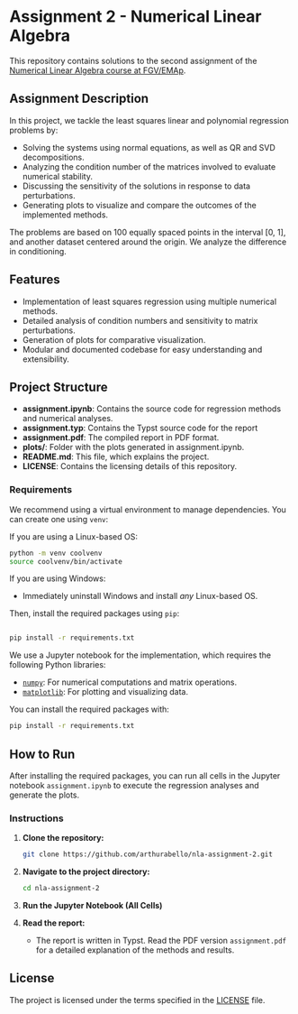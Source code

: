 # Assignment 2 - Numerical Linear Algebra

This repository contains solutions to the second assignment of the [Numerical Linear Algebra course at FGV/EMAp](https://emap.fgv.br/en/discipline/numerical-linear-algebra).

## Assignment Description

In this project, we tackle the least squares linear and polynomial regression problems by:
- Solving the systems using normal equations, as well as QR and SVD decompositions.
- Analyzing the condition number of the matrices involved to evaluate numerical stability.
- Discussing the sensitivity of the solutions in response to data perturbations.
- Generating plots to visualize and compare the outcomes of the implemented methods.

The problems are based on 100 equally spaced points in the interval [0, 1], and another dataset centered around the origin. We analyze the difference in conditioning.

## Features

- Implementation of least squares regression using multiple numerical methods.
- Detailed analysis of condition numbers and sensitivity to matrix perturbations.
- Generation of plots for comparative visualization.
- Modular and documented codebase for easy understanding and extensibility.

## Project Structure

- **assignment.ipynb**: Contains the source code for regression methods and numerical analyses.
- **assignment.typ**: Contains the Typst source code for the report
- **assignment.pdf**: The compiled report in PDF format.
- **plots/**: Folder with the plots generated in assignment.ipynb.
- **README.md**: This file, which explains the project.
- **LICENSE**: Contains the licensing details of this repository.


### Requirements

We recommend using a virtual environment to manage dependencies. You can create one using `venv`:

If you are using a Linux-based OS:

```bash
python -m venv coolvenv
source coolvenv/bin/activate
```

If you are using Windows:

- Immediately uninstall Windows and install _any_ Linux-based OS. 

Then, install the required packages using `pip`:

```bash

pip install -r requirements.txt
```

We use a Jupyter notebook for the implementation, which requires the following Python libraries:

- [`numpy`](https://numpy.org/): For numerical computations and matrix operations.
- [`matplotlib`](https://matplotlib.org/): For plotting and visualizing data.

You can install the required packages with:

```bash
pip install -r requirements.txt
```

## How to Run

After installing the required packages, you can run all cells in the Jupyter notebook `assignment.ipynb` to execute the regression analyses and generate the plots.

### Instructions

1. **Clone the repository:**

     ```bash
     git clone https://github.com/arthurabello/nla-assignment-2.git
     ```

2. **Navigate to the project directory:**

     ```bash
     cd nla-assignment-2
     ```

3. **Run the Jupyter Notebook (All Cells)**

4. **Read the report:**

   - The report is written in Typst. Read the PDF version `assignment.pdf` for a detailed explanation of the methods and results.

## License

The project is licensed under the terms specified in the [LICENSE](https://github.com/arthurabello/nla-assignment-2/blob/main/LICENSE) file.
